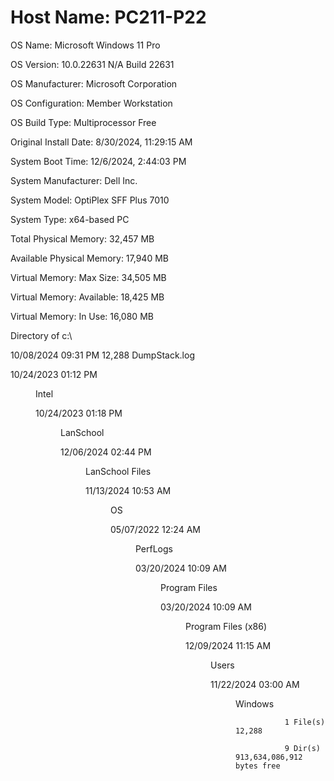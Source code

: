 # Host Name:                 PC211-P22

OS Name:                   Microsoft Windows 11 Pro

OS Version:                10.0.22631 N/A Build 22631

OS Manufacturer:           Microsoft Corporation

OS Configuration:          Member Workstation

OS Build Type:             Multiprocessor Free

Original Install Date:     8/30/2024, 11:29:15 AM

System Boot Time:          12/6/2024, 2:44:03 PM

System Manufacturer:       Dell Inc.

System Model:              OptiPlex SFF Plus 7010

System Type:               x64-based PC

Total Physical Memory:     32,457 MB

Available Physical Memory: 17,940 MB

Virtual Memory: Max Size:  34,505 MB

Virtual Memory: Available: 18,425 MB

Virtual Memory: In Use:    16,080 MB

 Directory of c:\

10/08/2024  09:31 PM            12,288 DumpStack.log

10/24/2023  01:12 PM    <DIR>          Intel

10/24/2023  01:18 PM    <DIR>          LanSchool

12/06/2024  02:44 PM    <DIR>          LanSchool Files

11/13/2024  10:53 AM    <DIR>          OS

05/07/2022  12:24 AM    <DIR>          PerfLogs

03/20/2024  10:09 AM    <DIR>          Program Files

03/20/2024  10:09 AM    <DIR>          Program Files (x86)

12/09/2024  11:15 AM    <DIR>          Users

11/22/2024  03:00 AM    <DIR>          Windows

               1 File(s)         12,288 
               
               9 Dir(s)  913,634,086,912 bytes free
               
